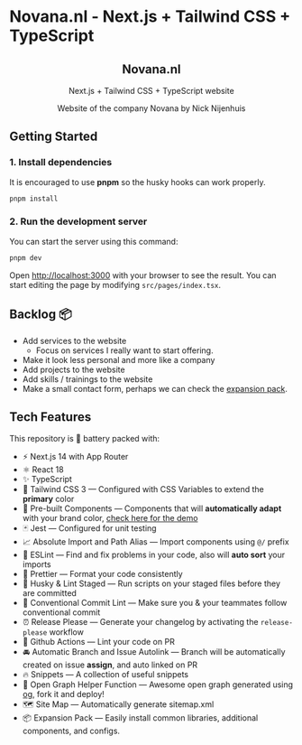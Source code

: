# Novana.nl - Next.js + Tailwind CSS + TypeScript

<div align="center">
  <h2>Novana.nl</h2>
  <p>Next.js + Tailwind CSS + TypeScript website</p>
  <p>Website of the company Novana by Nick Nijenhuis</p>
</div>

## Getting Started

### 1. Install dependencies

It is encouraged to use **pnpm** so the husky hooks can work properly.

```bash
pnpm install
```

### 2. Run the development server

You can start the server using this command:

```bash
pnpm dev
```

Open [http://localhost:3000](http://localhost:3000) with your browser to see the result. You can start editing the page by modifying `src/pages/index.tsx`.

## Backlog 📦

- Add services to the website
  - Focus on services I really want to start offering.
- Make it look less personal and more like a company
- Add projects to the website
- Add skills / trainings to the website
- Make a small contact form, perhaps we can check the [expansion pack](https://github.com/theodorusclarence/expansion-pack).

## Tech Features

This repository is 🔋 battery packed with:

- ⚡️ Next.js 14 with App Router
- ⚛️ React 18
- ✨ TypeScript
- 💨 Tailwind CSS 3 — Configured with CSS Variables to extend the **primary** color
- 💎 Pre-built Components — Components that will **automatically adapt** with your brand color, [check here for the demo](https://tsnext-tw.thcl.dev/components)
- 🃏 Jest — Configured for unit testing
- 📈 Absolute Import and Path Alias — Import components using `@/` prefix
- 📏 ESLint — Find and fix problems in your code, also will **auto sort** your imports
- 💖 Prettier — Format your code consistently
- 🐶 Husky & Lint Staged — Run scripts on your staged files before they are committed
- 🤖 Conventional Commit Lint — Make sure you & your teammates follow conventional commit
- ⏰ Release Please — Generate your changelog by activating the `release-please` workflow
- 👷 Github Actions — Lint your code on PR
- 🚘 Automatic Branch and Issue Autolink — Branch will be automatically created on issue **assign**, and auto linked on PR
- 🔥 Snippets — A collection of useful snippets
- 👀 Open Graph Helper Function — Awesome open graph generated using [og](https://github.com/theodorusclarence/og), fork it and deploy!
- 🗺 Site Map — Automatically generate sitemap.xml
- 📦 Expansion Pack — Easily install common libraries, additional components, and configs.
